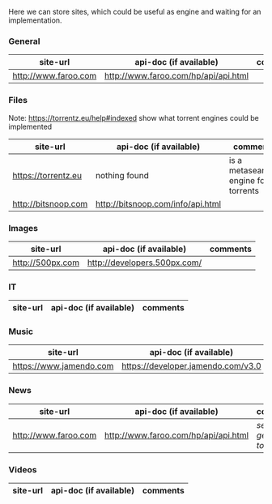 Here we can store sites, which could be useful as engine and waiting for an implementation.

### General

| site-url | api-doc (if available) | comments |
| -------- | ---------------------- | -------- |
| http://www.faroo.com | http://www.faroo.com/hp/api/api.html | |

### Files

Note: https://torrentz.eu/help#indexed show what torrent engines could be implemented

| site-url | api-doc (if available) | comments |
| -------- | ---------------------- | -------- |
| https://torrentz.eu | nothing found | is a metasearch-engine for torrents |
| http://bitsnoop.com | http://bitsnoop.com/info/api.html | |

### Images

| site-url | api-doc (if available) | comments |
| -------- | ---------------------- | -------- |
| http://500px.com | http://developers.500px.com/ | |

### IT

| site-url | api-doc (if available) | comments |
| -------- | ---------------------- | -------- |

### Music

| site-url | api-doc (if available) | comments |
| -------- | ---------------------- | -------- |
| https://www.jamendo.com | https://developer.jamendo.com/v3.0 | |

### News

| site-url | api-doc (if available) | comments |
| -------- | ---------------------- | -------- |
| http://www.faroo.com | http://www.faroo.com/hp/api/api.html | _see general topic_ |
### Videos

| site-url | api-doc (if available) | comments |
| -------- | ---------------------- | -------- |

